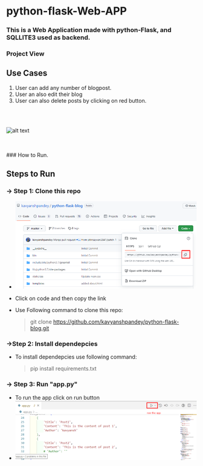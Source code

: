 # python-flask-Web-APP

### This is a Web Application made with python-Flask, and SQLLITE3 used as backend.

### Project View

## Use Cases
1. User can add any number of blogpost.
2. User an also edit their blog
3. User can also delete posts by clicking on red button.

<br>
<br>

![alt text](https://github.com/kavyanshpandey/python-flask-blog/blob/master/pic1.png)

<br>
<br>
### How to Run.

 ## **Steps to Run**

### -> Step 1: Clone this repo  

- ![Clone](clone.png)
- Click on code and then copy the link
- Use Following command to clone this repo:

  > git clone <https://github.com/kavyanshpandey/python-flask-blog.git>

### ->Step 2: Install dependepcies  

- To install dependepcies use following command:

  > pip install requirements.txt
  
### -> Step 3: Run "app.py"

- To run the app click on run button
- ![Run app](run.png)


<br>
<br>
